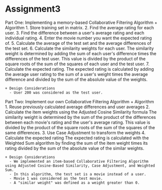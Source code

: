 # Assignment3

Part One: Implementing a memory-based Collaborative Filtering Algorithm
    + Algorithm
      1. Store training set in matrix.
      2. Find the average rating for each user.
      3. Find the difference between a user's average rating and each individual rating.
      4. Enter the movie number you want the expected rating of.
      5. Calculate the average of the test set and the average differences of the test set.
      6. Calculate the similarity weights for each user.
            The similarity weight is determined by adding the sum of each user's difference times the differences of the test user. This value is divided by the product of the square roots of the sum of the squares of each user and the test user.
      7. Calculate the expected rating.
            The expected rating is calculated by adding the average user rating to the sum of a user's weight times the average difference and divided by the sum of the absolute value of the weights.
            
    + Design Considerations
      - User 200 was considered as the test user.
      
      
Part Two: Implement our own Collaborative Filtering Algorithm
    + Algorithm
      1. Reuse previously calculated average differences and user averages
      2. Calculate the item weights using the Adjusted Cosine Similarity formula
          The similarity weight is determined by the sum of the product of the differences between each movie's rating and the user's average rating. This value is divided by the product of the square roots of the sum of the squares of the same differences.
      3. Use Case Adjustment to transform the weights
      4. Calculate the expected rating
          The expected rating is calculated with the Weighted Sum algorithm by finding the sum of the item weight times its rating divided by the sum of the absolute value of the similar weights.
          
    + Design Considerations
      - We implemented an item-based Collaborative Filtering Algorithm using Adjusted Cosine-Based Similarity, Case Adjustment, and Weighted Sum.
      - In this algorithm, the test set is a movie instead of a user.
      - Movie 1 was considered as the test movie.
      - A "similar weight" was defined as a weight greater than 0.
